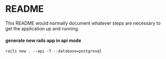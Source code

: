 # README

This README would normally document whatever steps are necessary to get the
application up and running.


#### generate new rails app in api mode 
```rails new . --api -T --database=postgresql```
